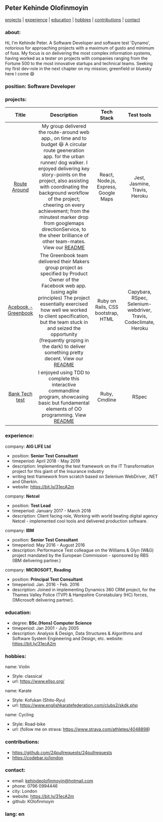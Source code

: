 ## Peter Kehinde Olofinmoyin

[projects](#projects) | [experience](#experience) | [education](#education) | [hobbies](#hobbies) | [contributions](#contributions) | [contact](#contact)

### about:
Hi, I'm Kehinde Peter. A Software Developer and software test 'Dynamo', notorious for approaching projects with a maximum of gusto and minimum of fuss.
My focus is on delivering the most complex information systems, having worked as a tester on projects with companies ranging from the Fortune 500 to the most innovative startups and technical teams.
Seeking my first dev-role in the next chapter on my mission; greenfield or bluesky here I come :smile:

### position: Software Developer

### <a name="projects">projects</a>:
|Title | Description | Tech Stack | Test tools|
| :-:| :-:| :-:| :-:|
| <a href="http://routearound.herokuapp.com/">Route Around </a> | My group delivered the route-around web app., on time and to budget :laughing: A circular route geeneration app. for the urban runner/ dog walker. I enjoyed delivering key story-points on the project, also assisting with coordinating the background workflow of the project; cheering on every achievement; from the minutest marker drop from googlemaps directionService, to the sheer brilliance of other team-mates. View our <a href="https://github.com/Fantastic-Makers-Group-2-final-Project/Route_Around">README</a> | React, Node.js, Express, Google Maps | Jest, Jasmine, Travis, Heroku|
|<a href="https://github.com/robertwoolley99/acebook-greenbook">Acebook - Greenbook </a> | The Greenbook team delivered their Makers group project as specified by Product Owner of the Facebook web app. (using agile principles) The project essentially exercised how well we worked to client specification, but the team stuck in and seized the opportunity (frequently groping in the dark) to deliver something pretty decent. View our <a href="https://github.com/robertwoolley99/acebook-greenbook"> README </a> | Ruby on Rails, CSS bootstrap, HTML | Capybara, RSpec, Selenium-webdriver, Travis, Codeclimate, Heroku |
| <a href="https://github.com/KOlofinmoyin/Bank_tech_test"> Bank Tech test </a> | I enjoyed using TDD to complete this interactive commandline program, showcasing basic but fundamental elements of OO programming. View <a href="https://github.com/KOlofinmoyin/Bank_tech_test"> README </a> | Ruby, Cmdline | RSpec | 


### <a name="experience">experience</a>:
company: **AIG LIFE Ltd**
-  position: **Senior Test Consultant**
-  timeperiod: April 2018 - May 2019
-  description: Implementing the test framework on the IT Transformation project for this giant of the Insurance industry
- writing test framework from scratch based on Selenium WebDriver, .NET and Gherkin.
- website: https://bit.ly/31ecA2m

company: **Netcel**
- position: **Test Lead**
- timeperiod: January 2017 - March 2018
- description: Client facing role, Working with world beating digital agency Netcel - implemented cool tools and delivered production software.

company: **IBM**
- position: **Senior Test Consultant**
- timeperiod: May 2016 - August 2016
- description: Performance Test colleague on the Williams & Glyn (W&G) project mandated by the European Commission - sponsored by RBS (IBM delivering partner.)

company: **MICROSOFT, Reading**
- position: **Principal Test Consultant**
- timeperiod: Jan. 2016 - Feb. 2016
- description: Joined in implementing Dynamics 360 CRM project, for the Thames Valley Police (TVP) & Hampshire Constabulary (HC) forces, ()Microsoft delivering partner).

### <a name="education">education</a>:
- degree: **BSc.(Hons) Computer Science**
- timeperiod: Jan 2001 - July 2005
- description: Analysis & Design, Data Structures & Algorithms and Software System Engineering and Design, etc.
  website: https://bit.ly/31ecA2m

### <a name="hobbies">hobbies</a>:
name: Violin
- Style: classical
- url: https://www.ellso.org/

name: Karate
- Style: Kofukan (Shito-Ryu)
- url: https://www.englishkaratefederation.com/clubs2/skdk.php

name: Cycling
- Style: Road-bike
- url: (follow me on strava: https://www.strava.com/athletes/4048898)

### <a name="contributions">contributions</a>:
- https://github.com/24pullrequests/24pullrequests
- https://codebar.io/london

### <a name="contact">contact</a>:
- email: kehindeolofinmoyin@hotmail.com
- phone: 0796 0994446
- city: London
- website: https://bit.ly/31ecA2m
- github: KOlofinmoyin
### lang: en
